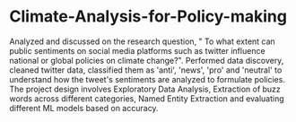# Climate-Analysis-for-Policy-making

Analyzed and discussed on the research question, " To what extent can public sentiments on social media platforms such as twitter influence national or global policies on climate change?". 
Performed data discovery, cleaned twitter data, classified them as 'anti', 'news', 'pro' and 'neutral' to understand how the tweet's sentiments are analyzed to formulate policies.
The project design involves Exploratory Data Analysis, Extraction of buzz words across different categories, Named Entity Extraction and evaluating different ML models based on accuracy.
